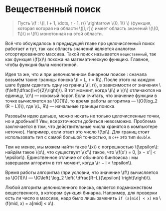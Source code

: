 # Вещественный поиск

> Пусть \\(f : \\{l, l + 1, \dots, r - 1, r\\} \rightarrow \\{0, 1\\} \\) (функция, которая которая на области \\([l, r]\\) имеет область значений \\(\\{0, 1\\}\\) и \\(f\\) монотонная на этой области.

Всё что обсуждалось в предыдущей главе про целочисленный поиск работает и тут, так как область значений является аналогом отсортированного массива. Такой поиск называется `вещественный`, так как функция \\(f(x)\\) похожа на математическую функцию. Главное, чтобы функция была монотонной.

Идея та же, что и при целочисленном бинарном поиске : сначала возьмём такие границы поиска \\(l = L, r = R\\). После этого на каждом шаге будем сдвигать одну из границ \\(l, r\\), в зависимости от значения \\(f\left(\dfrac{l+r}{2}\right)\\). В тот момент, когда \\(l\\) и \\(r\\) отличаются на единицу, \\(r\\) &mdash; искомый порог. Если считать, что значение функции в точке вычисляется за \\(O(1)\\), то время работы алгоритма &mdash; \\(O(\log_2 (R − L))\\), где \\(L, R\\) &mdash; начальные границы поиска.

Разовьём идею дальше, можно искать не только целочисленные точки, но и дробные!!! Увы, всерхточности добиться невозможно. Проблема заключается в том, что действительные числа хранятся в компьютере неточно(. Например, если ответ это число \\(\pi\\). Для границ стоит использовать тип с самой большой точностью, в `c++` это тип `double`.

Тем не менее, мы можем найти такое \\(x\\) с погрешностью \\(\epsilon\\):
найдём такое \\(x\\), что существует \\(x'\\) такое, что \\(f(x') = 0, |x − x'| < \epsilon\\). Единственное отличие от обычного бинпоиска : мы завершаем алгоритм в тот момент, когда \\(r − l < \epsilon\\).

Время работы алгоритма (при условии, что значение \\(f\\) вычисляется за \\(O(1))\\) &mdash; \\(O\left( \log_2 \left( \dfrac{R−L}{\epsilon} \right)\right)\\).


Любой алгоритм целочисленного поиска, является подмножеством вещественного, в котором функция бинарна. Например, для проверки есть ли число в массиве, надо было лишь заменить `if (a[mid] < x)` на \\(f(mid, x) = a[mid] < x\\).

